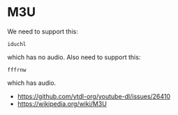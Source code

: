 # M3U

We need to support this:

~~~
iduchl
~~~

which has no audio. Also need to support this:

~~~
fffrnw
~~~

which has audio.

- https://github.com/ytdl-org/youtube-dl/issues/26410
- https://wikipedia.org/wiki/M3U
